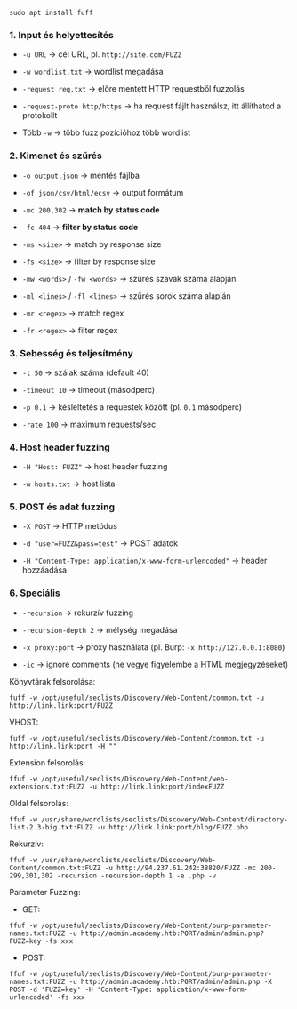 ```
sudo apt install fuff
```
 
### 1. Input és helyettesítés

- `-u URL` → cél URL, pl. `http://site.com/FUZZ`
    
- `-w wordlist.txt` → wordlist megadása
    
- `-request req.txt` → előre mentett HTTP requestből fuzzolás
    
- `-request-proto http/https` → ha request fájlt használsz, itt állíthatod a protokollt
    
- Több `-w` → több fuzz pozícióhoz több wordlist
    

### 2. Kimenet és szűrés

- `-o output.json` → mentés fájlba
    
- `-of json/csv/html/ecsv` → output formátum
    
- `-mc 200,302` → **match by status code**
    
- `-fc 404` → **filter by status code**
    
- `-ms <size>` → match by response size
    
- `-fs <size>` → filter by response size
    
- `-mw <words>` / `-fw <words>` → szűrés szavak száma alapján
    
- `-ml <lines>` / `-fl <lines>` → szűrés sorok száma alapján
    
- `-mr <regex>` → match regex
    
- `-fr <regex>` → filter regex
    

### 3. Sebesség és teljesítmény

- `-t 50` → szálak száma (default 40)
    
- `-timeout 10` → timeout (másodperc)
    
- `-p 0.1` → késleltetés a requestek között (pl. `0.1` másodperc)
    
- `-rate 100` → maximum requests/sec
    

### 4. Host header fuzzing

- `-H "Host: FUZZ"` → host header fuzzing
    
- `-w hosts.txt` → host lista
    

### 5. POST és adat fuzzing

- `-X POST` → HTTP metódus
    
- `-d "user=FUZZ&pass=test"` → POST adatok
    
- `-H "Content-Type: application/x-www-form-urlencoded"` → header hozzáadása
    

### 6. Speciális

- `-recursion` → rekurzív fuzzing
    
- `-recursion-depth 2` → mélység megadása
    
- `-x proxy:port` → proxy használata (pl. Burp: `-x http://127.0.0.1:8080`)
    
- `-ic` → ignore comments (ne vegye figyelembe a HTML megjegyzéseket)


Könyvtárak felsorolása:
```shell
fuff -w /opt/useful/seclists/Discovery/Web-Content/common.txt -u http://link.link:port/FUZZ
```
VHOST:
```
fuff -w /opt/useful/seclists/Discovery/Web-Content/common.txt -u http://link.link:port -H ""
```
Extension felsorolás:
```shell
ffuf -w /opt/useful/seclists/Discovery/Web-Content/web-extensions.txt:FUZZ -u http://link.link:port/indexFUZZ
```
Oldal felsorolás:
```shell
ffuf -w /usr/share/wordlists/seclists/Discovery/Web-Content/directory-list-2.3-big.txt:FUZZ -u http://link.link:port/blog/FUZZ.php
```
Rekurzív:
```shell
ffuf -w /usr/share/wordlists/seclists/Discovery/Web-Content/common.txt:FUZZ -u http://94.237.61.242:38820/FUZZ -mc 200-299,301,302 -recursion -recursion-depth 1 -e .php -v
```
Parameter Fuzzing:
- GET:
```shell
ffuf -w /opt/useful/seclists/Discovery/Web-Content/burp-parameter-names.txt:FUZZ -u http://admin.academy.htb:PORT/admin/admin.php?FUZZ=key -fs xxx
```

- POST:
```shell
ffuf -w /opt/useful/seclists/Discovery/Web-Content/burp-parameter-names.txt:FUZZ -u http://admin.academy.htb:PORT/admin/admin.php -X POST -d 'FUZZ=key' -H 'Content-Type: application/x-www-form-urlencoded' -fs xxx
```
